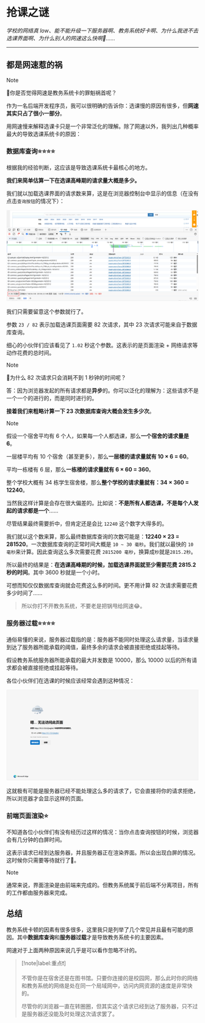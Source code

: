 # 抢课之谜

*学校的网络真 low、能不能升级一下服务器啊、教务系统好卡啊、为什么我进不去选课界面啊、为什么别人的网速这么快啊💢……*

---

## 都是网速惹的祸

> [!note]
>
> 🤔你是否觉得网速是教务系统卡的罪魁祸首呢？
>
> 作为一名后端开发程序员，我可以很明确的告诉你：选课慢的原因有很多，但**网速其实只占了很小一部分**。

用网速慢来解释选课卡只是一个非常泛化的理解。除了网速以外，我列出几种概率最大的导致选课系统卡的原因：

### 数据库查询⭐⭐⭐⭐

根据我的经验判断，这应该是导致选课系统卡最核心的地方。

**我们来简单估算一下在选课高峰期的请求量大概是多少。**

我们就以加载选课界面的请求数来算，这是在浏览器控制台中显示的信息（在没有点击`查询按钮`的情况下）：

![](images/db.png)

我们只需要留意这个参数就行了。

参数 `23 / 82` 表示加载选课页面需要 82 次请求，其中 23 次请求可能来自于数据库查询。

细心的小伙伴们应该看见了 `1.02` 秒这个参数。这表示的是页面渲染 + 网络请求等动作花费的总时间。

> [!note]
>
> 🤔为什么 82 次请求只会消耗不到 1 秒钟的时间呢？
>
> 答：因为浏览器发起的所有请求都是**异步**的。你可以泛化的理解为：这些请求不是一个一个的进行的，而是同时进行的。

**接着我们来粗略计算一下 23 次数据库查询大概会发生多少次**。

> [!note]
>
> 假设一个宿舍平均有 6 个人，如果每一个人都选课，那么**一个宿舍的请求量是 6**。
>
> 一层楼平均有 10 个宿舍（甚至更多），那么**一层楼的请求量就有 10 × 6 = 60**。
>
> 平均一栋楼有 6 层，那么**一栋楼的请求量就有 6 × 60 = 360**。
>
> 整个学校大概有 34 栋学生宿舍楼，那么**整个学校的请求量就有：34 × 360 = 12240**。

当然我这样计算是会存在很大偏差的。比如说：**不是所有人都选课，不是每个人发起的请求都是一个**……

尽管结果最终需要折中，但肯定还是会比 `12240` 这个数字大得多的。

我们就以这个数来算，那么最终数据库查询的次数可能是：**12240 × 23 = 281520**。一次数据库查询的正常时间大概是 `10 ~ 30 毫秒`。我们就以最快的 `10 毫秒`来计算。因此查询这么多次需要花费 `2815200 毫秒`，换算成`秒`就是`2815.2秒`。

所以最终的结果是：**在选课高峰期的时候，加载选课界面就至少需要花费 2815.2 秒的时间**。其中 3600 秒就是一个小时。

可想而知仅仅数据库查询就会花费这么多的时间。更不用计算 82 次请求需要花费多少时间了……

> 所以你打不开教务系统，不要老是把锅甩给网速😂。

### 服务器过载⭐⭐⭐⭐

通俗易懂的来说，服务器过载指的是：服务器不能同时处理这么请求量，当请求量到达了服务器所能承载的阈值，最终多余的请求会被直接拒绝或挂起等待。

假设教务系统服务器所能承载的最大并发数是 10000，那么 10000 以后的所有请求都会被直接拒绝或挂起等待。

各位小伙伴们在选课的时候应该经常会遇到这种情况：

![](images/notaccess.png)

这就极有可能是服务器已经不能处理这么多的请求了，它会直接将你的请求拒绝，所以浏览器才会显示这样的页面。

### 前端页面渲染⭐

不知道各位小伙伴们有没有经历过这样的情况：当你点击查询按钮的时候，浏览器会有几分钟的白屏时间。

这表示请求已经到达服务器，并且服务器正在渲染界面。所以会出现白屏的情况。这时候你只需要等待就行了🚨。

> [!note]
>
> 通常来说，界面渲染是由前端来完成的。但教务系统属于前后端不分离项目，所有的工作都由服务器来完成。

## 总结

教务系统卡顿的因素有很多很多，这里我只是列举了几个常见并且最有可能的原因。其中**数据库查询**和**服务器过载**才是导致教务系统卡的主要因素。

网速对于上面两种原因来说几乎是可以看作忽略不计的。

> [!note|label:重点❗]
>
> 不管你是在宿舍还是在图书馆。只要你连接的是校园网，那么此时你的网络和教务系统的网络是处在同一个局域网中，访问内网资源的速度是非常快的。
>
> 尽管你的浏览器一直在转圈圈，但其实这个请求已经到达了服务器，只不过是服务器还没能及时处理这次请求罢了。